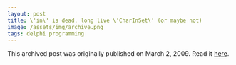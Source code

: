 ```yaml
---
layout: post
title: \'in\' is dead, long live \'CharInSet\' (or maybe not)
image: /assets/img/archive.png
tags: delphi programming
---
```

This archived post was originally published on March 2, 2009. Read it [here](/alex.ciobanu.org/index3961.html).
